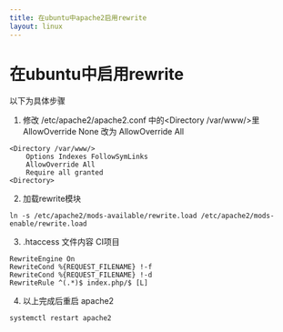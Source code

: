 ```yaml
---
title: 在ubuntu中apache2启用rewrite
layout: linux
---
```

# 在ubuntu中启用rewrite  

以下为具体步骤  

1. 修改 /etc/apache2/apache2.conf 中的<Directory /var/www/>里 AllowOverride None 改为 AllowOverride All  

```
<Directory /var/www/>
    Options Indexes FollowSymLinks  
    AllowOverride All  
    Require all granted
<Directory>
```

2. 加载rewrite模块  

```
ln -s /etc/apache2/mods-available/rewrite.load /etc/apache2/mods-enable/rewrite.load
```

3. .htaccess 文件内容 CI项目  

```
RewriteEngine On  
RewriteCond %{REQUEST_FILENAME} !-f  
RewriteCond %{REQUEST_FILENAME} !-d  
RewriteRule ^(.*)$ index.php/$ [L]  
```

4. 以上完成后重启 apache2  

```
systemctl restart apache2
```
